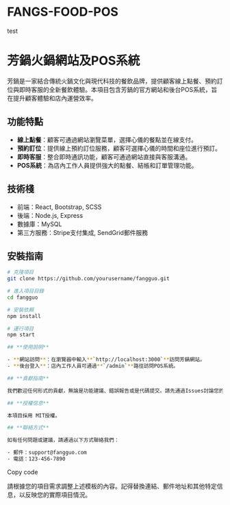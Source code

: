 # FANGS-FOOD-POS
test
# 芳鍋火鍋網站及POS系統

芳鍋是一家結合傳統火鍋文化與現代科技的餐飲品牌，提供顧客線上點餐、預約訂位與即時客服的全新餐飲體驗。本項目包含芳鍋的官方網站和後台POS系統，旨在提升顧客體驗和店內運營效率。

## 功能特點

- **線上點餐**：顧客可通過網站瀏覽菜單，選擇心儀的餐點並在線支付。
- **預約訂位**：提供線上預約訂位服務，顧客可選擇心儀的時間和座位進行預訂。
- **即時客服**：整合即時通訊功能，顧客可通過網站直接與客服溝通。
- **POS系統**：為店內工作人員提供強大的點餐、結帳和訂單管理功能。

## 技術棧

- 前端：React, Bootstrap, SCSS
- 後端：Node.js, Express
- 數據庫：MySQL
- 第三方服務：Stripe支付集成, SendGrid郵件服務

## 安裝指南

```bash
# 克隆項目
git clone https://github.com/yourusername/fangguo.git

# 進入項目目錄
cd fangguo

# 安裝依賴
npm install

# 運行項目
npm start

## **使用說明**

- **網站訪問**：在瀏覽器中輸入**`http://localhost:3000`**訪問芳鍋網站。
- **後台登入**：店內工作人員可通過**`/admin`**路徑訪問POS系統。

## **貢獻指南**

我們歡迎任何形式的貢獻，無論是功能建議、錯誤報告或是代碼提交。請先通過Issues討論您的想法或報告錯誤，然後您可以開始提交Pull Request。

## **授權信息**

本項目採用 MIT授權。

## **聯絡方式**

如有任何問題或建議，請通過以下方式聯絡我們：

- 郵件：support@fangguo.com
- 電話：123-456-7890

```
Copy code

請根據您的項目需求調整上述模板的內容。記得替換連結、郵件地址和其他特定信息，以反映您的實際項目情況。

```
